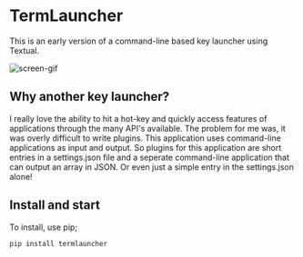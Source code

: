 # TermLauncher
This is an early version of a command-line based key launcher using Textual.

![screen-gif](./keylaunch-test.gif)

## Why another key launcher?
I really love the ability to hit a hot-key and quickly access features of applications through the many API's available. The problem for me was, it was overly difficult to write plugins. This application uses command-line applications as input and output. So plugins for this application are short entries in a settings.json file and a seperate command-line application that can output an array in JSON. Or even just a simple entry in the settings.json alone!

## Install and start
To install, use pip;

```
pip install termlauncher
```
